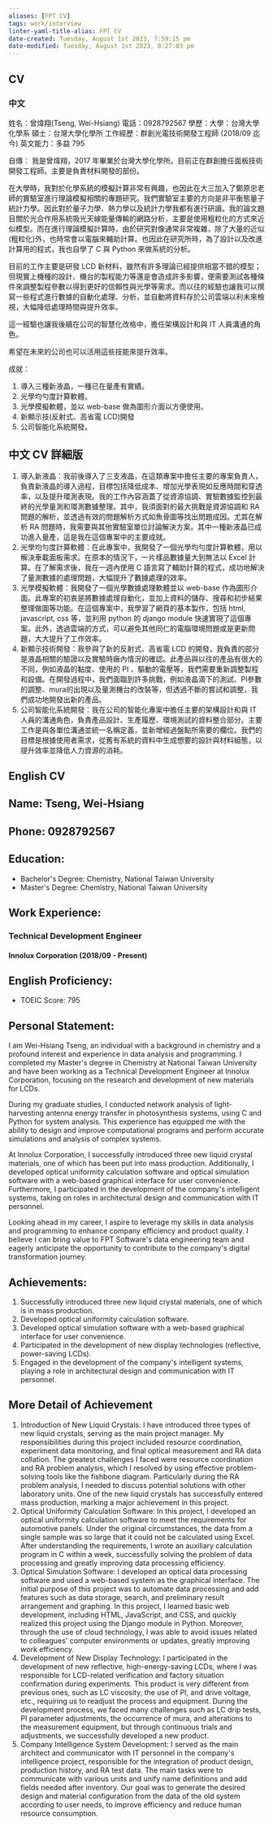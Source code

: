 ```yaml
---
aliases: [FPT CV]
tags: work/interview
linter-yaml-title-alias: FPT CV
date-created: Tuesday, August 1st 2023, 7:59:15 pm
date-modified: Tuesday, August 1st 2023, 8:27:03 pm
---
```


## CV

### 中文

姓名：曾煒翔(Tseng, Wei-Hsiang)
電話：0928792567
學歷：大學：台灣大學化學系 碩士：台灣大學化學所
工作經歷：群創光電技術開發工程師 (2018/09 迄今)
英文能力：多益 795

自傳：
我是曾煒翔，2017 年畢業於台灣大學化學所。目前正在群創擔任面板技術開發工程師。主要是負責材料開發的部份。

在大學時，我對於化學系統的模擬計算非常有興趣，也因此在大三加入了鄭原忠老師的實驗室進行理論模擬相關的專題研究。我們實驗室主要的方向是非平衡態量子統計力學。因此對於量子力學、熱力學以及統計力學我都有進行研讀。我的論文題目關於光合作用系統吸光天線能量傳輸的網路分析，主要是使用粗粒化的方式來近似模型。而在進行理論模擬計算時，由於研究對像通常非常複雜，除了大量的近似(粗粒化)外，也時常會以電腦來輔助計算。也因此在研究所時，為了設計以及改進計算用的程式，我也自學了 C 與 Python 來做系統的分析。

目前的工作主要是研發 LCD 新材料，雖然有許多理論已經提供相當不錯的模型；但現實上機種的設計、機台的製程能力等還是會造成許多影響，便需要測試各種條件來調整製程參數以得到更好的信賴性與光學等需求。而以往的經驗也讓我可以撰寫一些程式進行數據的自動化處理、分析，並自動將資料存於公司雲端以利未來檢視，大幅降低處理時間與提升效率。

這一經驗也讓我後續在公司的智慧化改格中，擔任架構設計和與 IT 人員溝通的角色。

希望在未來的公司也可以活用這些技能來提升效率。

成就：
1. 導入三種新液晶，一種已在量產有實績。
2. 光學均勻度計算軟體。
3. 光學模擬軟體，並以 web-base 做為圖形介面以方便使用。
4. 新顯示技(反射式、高省電 LCD)開發
5. 公司智能化系統開發。

## 中文 CV 詳細版

1. 導入新液晶：我前後導入了三支液晶，在這類專案中擔任主要的專案負責人，負責新液晶的導入過程，目標包括降低成本、增加光學表現如反應時間和穿透率，以及提升環測表現。我的工作內容涵蓋了從資源協調、實驗數據監控到最終的光學量測和環測數據整理。其中，我須面對的最大挑戰是資源協調和 RA 問題的解析，並透過有效的問題解析方式如魚骨圖等找出問題成因。尤其在解析 RA 問題時，我需要與其他實驗室單位討論解決方案。其中一種新液晶已成功進入量產，這是我在這個專案中的主要成就。 
2. 光學均勻度計算軟體：在此專案中，我開發了一個光學均勻度計算軟體，用以解決車載面板需求。在原本的情況下，一片樣品數據量大到無法以 Excel 計算。在了解需求後，我在一週內使用 C 語言寫了輔助計算的程式，成功地解決了量測數據的處理問題，大幅提升了數據處理的效率。
3. 光學模擬軟體：我開發了一個光學數據處理軟體並以 web-base 作為圖形介面。此專案的初衷是將數據處理自動化，並加上資料的儲存、搜尋和初步結果整理做圖等功能。在這個專案中，我學習了網頁的基本製作，包括 html, javascript, css 等，並利用 python 的 django module 快速實現了這個專案。此外，透過雲端的方式，可以避免其他同仁的電腦環境問題或是更新問題，大大提升了工作效率。
4. 新顯示技術開發：我參與了新的反射式、高省電 LCD 的開發，我負責的部分是液晶相關的驗證以及實驗時廠內情況的確認。此產品與以往的產品有很大的不同，例如液晶的黏度、使用的 PI 、驅動的電壓等，我們需要重新調整製程和設備。在開發過程中，我們面臨到許多挑戰，例如液晶滴下的測試、PI參數的調整、mura的出現以及量測機台的改裝等，但透過不斷的嘗試和調整，我們成功地開發出新的產品。
5. 公司智能化系統開發：我在公司的智能化專案中擔任主要的架構設計和與 IT 人員的溝通角色，負責產品設計、生產履歷、環境測試的資料整合部分。主要工作是與各單位溝通並統一名稱定義，並新增經過盤點所需要的欄位。我們的目標是根據使用者需求，從舊有系統的資料中生成想要的設計與材料組態，以提升效率並降低人力資源的消耗。


## English CV

## Name: Tseng, Wei-Hsiang
## Phone: 0928792567
## Education:
- Bachelor's Degree: Chemistry, National Taiwan University
- Master's Degree: Chemistry, National Taiwan University

## Work Experience:
### Technical Development Engineer
#### Innolux Corporation (2018/09 - Present)

## English Proficiency:
- TOEIC Score: 795

## Personal Statement:
I am Wei-Hsiang Tseng, an individual with a background in chemistry and a profound interest and experience in data analysis and programming. I completed my Master's degree in Chemistry at National Taiwan University and have been working as a Technical Development Engineer at Innolux Corporation, focusing on the research and development of new materials for LCDs.

During my graduate studies, I conducted network analysis of light-harvesting antenna energy transfer in photosynthesis systems, using C and Python for system analysis. This experience has equipped me with the ability to design and improve computational programs and perform accurate simulations and analysis of complex systems.

At Innolux Corporation, I successfully introduced three new liquid crystal materials, one of which has been put into mass production. Additionally, I developed optical uniformity calculation software and optical simulation software with a web-based graphical interface for user convenience. Furthermore, I participated in the development of the company's intelligent systems, taking on roles in architectural design and communication with IT personnel.

Looking ahead in my career, I aspire to leverage my skills in data analysis and programming to enhance company efficiency and product quality. I believe I can bring value to FPT Software's data engineering team and eagerly anticipate the opportunity to contribute to the company's digital transformation journey.

## Achievements:
1. Successfully introduced three new liquid crystal materials, one of which is in mass production.
2. Developed optical uniformity calculation software.
3. Developed optical simulation software with a web-based graphical interface for user convenience.
4. Participated in the development of new display technologies (reflective, power-saving LCDs).
5. Engaged in the development of the company's intelligent systems, playing a role in architectural design and communication with IT personnel.

## More Detail of Achievement

1.  Introduction of New Liquid Crystals: I have introduced three types of new liquid crystals, serving as the main project manager. My responsibilities during this project included resource coordination, experiment data monitoring, and final optical measurement and RA data collation. The greatest challenges I faced were resource coordination and RA problem analysis, which I resolved by using effective problem-solving tools like the fishbone diagram. Particularly during the RA problem analysis, I needed to discuss potential solutions with other laboratory units. One of the new liquid crystals has successfully entered mass production, marking a major achievement in this project. 
2. Optical Uniformity Calculation Software: In this project, I developed an optical uniformity calculation software to meet the requirements for automotive panels. Under the original circumstances, the data from a single sample was so large that it could not be calculated using Excel. After understanding the requirements, I wrote an auxiliary calculation program in C within a week, successfully solving the problem of data processing and greatly improving data processing efficiency. 
3. Optical Simulation Software: I developed an optical data processing software and used a web-based system as the graphical interface. The initial purpose of this project was to automate data processing and add features such as data storage, search, and preliminary result arrangement and graphing. In this project, I learned basic web development, including HTML, JavaScript, and CSS, and quickly realized this project using the Django module in Python. Moreover, through the use of cloud technology, I was able to avoid issues related to colleagues' computer environments or updates, greatly improving work efficiency. 
4. Development of New Display Technology: I participated in the development of new reflective, high-energy-saving LCDs, where I was responsible for LCD-related verification and factory situation confirmation during experiments. This product is very different from previous ones, such as LC viscosity, the use of PI, and drive voltage, etc., requiring us to readjust the process and equipment. During the development process, we faced many challenges such as LC drip tests, PI parameter adjustments, the occurrence of mura, and alterations to the measurement equipment, but through continuous trials and adjustments, we successfully developed a new product. 
5. Company Intelligence System Development: I served as the main architect and communicator with IT personnel in the company's intelligence project, responsible for the integration of product design, production history, and RA test data. The main tasks were to communicate with various units and unify name definitions and add fields needed after inventory. Our goal was to generate the desired design and material configuration from the data of the old system according to user needs, to improve efficiency and reduce human resource consumption.